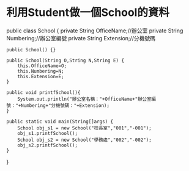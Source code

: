 # 利用Student做一個School的資料
public class School {
	private String OfficeName;//辦公室
	private String Numbering;//辦公室編號
	private String Extension;//分機號碼
	
	public School() {}
	
	public School(String O,String N,String E) {
		this.OfficeName=O;
		this.Numbering=N;
		this.Extension=E;
	}
	
	public void printfSchool(){
		System.out.println("辦公室名稱："+OfficeName+"辦公室編號："+Numbering+"分機號碼："+Extension);
	}
	
	public static void main(String[]args) {
		School obj_s1 = new School("校長室","001","-001");
		obj_s1.printfSchool();
		School obj_s2 = new School("學務處","002","-002");
		obj_s2.printfSchool();	
	}
}

```

